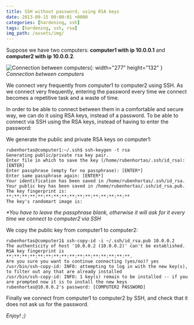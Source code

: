 ```yaml
---
title: SSH without password, using RSA keys
date: 2013-09-15 00:00:01 +0000
categories: [hardening, ssh]
tags: [hardening, ssh, rsa]
img_path: /assets/img/
---
```


Suppose we have two computers: **computer1 with ip 10.0.0.1** and **computer2 with ip 10.0.0.2**.

![Connection between computers](sshrsa.png){: width="277" height="132" }
_Connection between computers_

We connect very frequently from computer1 to computer2 using SSH.
As we connect very frequently, entering the password every time we connect becomes a repetitive task and a waste of time.

In order to be able to connect between them in a comfortable and secure way, we can do it using RSA keys, instead of a password.
To be able to connect via SSH using the RSA keys, instead of having to enter the password:

We generate the public and private RSA keys on computer1:

```shell
rubenhortas@computer1:~/.ssh$ ssh-keygen -t rsa
Generating public/private rsa key pair.
Enter file in which to save the key (/home/rubenhortas/.ssh/id_rsa): [ENTER]
Enter passphrase (empty for no passphrase): [ENTER*]
Enter same passphrase again: [ENTER*]
Your identification has been saved in /home/rubenhortas/.ssh/id_rsa.
Your public key has been saved in /home/rubenhortas/.ssh/id_rsa.pub.
The key fingerprint is:
**:**:**:**:**:**:**:**:**:**:**:**:**:**:**:**
The key's randomart image is: 
```

_*You have to leave the passphrase blank, otherwise it will ask for it every time we connect to computer2 via SSH_

We copy the public key from computer1 to computer2:

```shell
rubenhortas@computer1$ ssh-copy-id -i ~/.ssh/id_rsa.pub 10.0.0.2
The authenticity of host '10.0.0.2 (10.0.0.2)' can't be established.
RSA key fingerprint is **:**:**:**:**:**:**:**:**:**:**:**:**:**:**:**.
Are you sure you want to continue connecting (yes/no)? yes
/usr/bin/ssh-copy-id: INFO: attempting to log in with the new key(s), to filter out any that are already installed
/usr/bin/ssh-copy-id: INFO: 1 key(s) remain to be installed -- if you are prompted now it is to install the new keys
rubenhortas@10.0.0.2's password: [COMPUTER2 PASSWORD]
```

Finally we connect from computer1 to computer2 by SSH, and check that it does not ask us for the password.

_Enjoy! ;)_